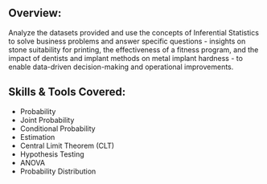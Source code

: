 ## **Overview:**
Analyze the datasets provided and use the concepts of Inferential Statistics to solve business problems and answer specific questions - insights on stone suitability for printing, the effectiveness of a fitness program, and the impact of dentists and implant methods on metal implant hardness - to enable data-driven decision-making and operational improvements.

## **Skills & Tools Covered:**
- Probability
- Joint Probability
- Conditional Probability
- Estimation
- Central Limit Theorem (CLT)
- Hypothesis Testing
- ANOVA
- Probability Distribution
